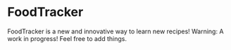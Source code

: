 # FoodTracker
FoodTracker is a new and innovative way to learn new recipes!
Warning: A work in progress!
Feel free to add things.
